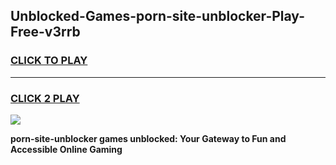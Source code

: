 
## Unblocked-Games-porn-site-unblocker-Play-Free-v3rrb
<h3>
<a href="https://premium76.site?title=porn-site-unblocker&ref=10A">CLICK TO PLAY</a></h3>
<hr>

<h3>
<a href="https://premium76.site?title=porn-site-unblocker&ref=10A">CLICK 2 PLAY</a>
  
</h3>

<a href="https://premium76.site?title=porn-site-unblocker&ref=10A"><img src="https://clearcache.store/games.png"></a>


**porn-site-unblocker games unblocked: Your Gateway to Fun and Accessible Online Gaming**
